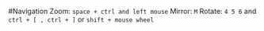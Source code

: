 #Navigation
Zoom: `space + ctrl and left mouse`
Mirror: `M`
Rotate: `4 5 6` and `ctrl + [ , ctrl + ]` or `shift + mouse wheel`
